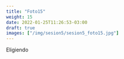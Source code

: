```yaml
---
title: "Foto15"
weight: 15
date: 2022-01-25T11:26:53-03:00
draft: true
images: ["/img/sesion5/sesion5_foto15.jpg"]
---
```


Eligiendo